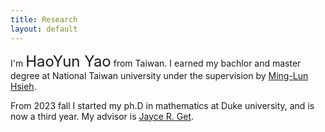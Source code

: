 ```yaml
---
title: Research
layout: default
---
```




I'm   <font size =5pt> HaoYun Yao</font>   from Taiwan. I earned my bachlor and master degree at National Taiwan university under the supervision by <a href="https://www.math.ntu.edu.tw/~mlhsieh/" target="_blank"> Ming-Lun Hsieh</a>.

From 2023 fall I started my ph.D in mathematics at Duke university, and is now a third year. My advisor is  <a href="https://sites.duke.edu/jgetz/"  target="_blank"> Jayce R. Get</a>.


<!-- Currently working on constructing a non-abelian (pre)trace formula whose spectral side is indexed by cusipidal automorphic representations that are invariant under a simple non-abelian Galois group action (hence the name, in contrast to solvable Galois group). More (but not much) information on this idea can be found in <a href="https://sites.duke.edu/trtnatr/"> here</a>.
-->


